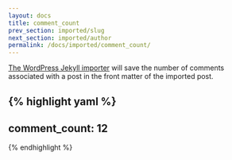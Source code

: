 ```yaml
---
layout: docs
title: comment_count
prev_section: imported/slug
next_section: imported/author
permalink: /docs/imported/comment_count/
---
```


[The WordPress Jekyll importer](https://github.com/jekyll/jekyll-import/blob/0899f6b7a834f931bf495d3022f8b0d442412165/lib/jekyll-import/importers/wordpress.rb#L120) will save the number of comments associated with a post in the front matter of the imported post.

{% highlight yaml %}
---
comment_count: 12
---
{% endhighlight %}